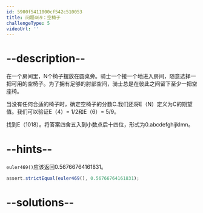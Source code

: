 ```yaml
---
id: 5900f5411000cf542c510053
title: 问题469：空椅子
challengeType: 5
videoUrl: ''
---
```


# --description--

在一个房间里，N个椅子摆放在圆桌旁。骑士一个接一个地进入房间，随意选择一把可用的空椅子。为了拥有足够的肘部空间，骑士总是在彼此之间留下至少一把空座椅。

当没有任何合适的椅子时，确定空椅子的分数C.我们还将E（N）定义为C的期望值。我们可以验证E（4）= 1/2和E（6）= 5/9。

找到E（1018）。将答案四舍五入到小数点后十四位，形式为0.abcdefghijklmn。

# --hints--

`euler469()`应该返回0.56766764161831。

```js
assert.strictEqual(euler469(), 0.56766764161831);
```

# --solutions--

